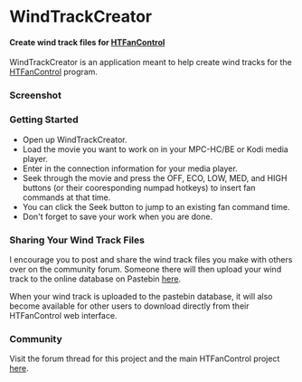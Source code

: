 # WindTrackCreator
#### Create wind track files for [HTFanControl](https://github.com/nicko88/HTFanControl)

WindTrackCreator is an application meant to help create wind tracks for the [HTFanControl](https://github.com/nicko88/HTFanControl) program.

### Screenshot



### Getting Started

* Open up WindTrackCreator.
* Load the movie you want to work on in your MPC-HC/BE or Kodi media player.
* Enter in the connection information for your media player.
* Seek through the movie and press the OFF, ECO, LOW, MED, and HIGH buttons (or their cooresponding numpad hotkeys) to insert fan commands at that time.
* You can click the Seek button to jump to an existing fan command time.
* Don't forget to save your work when you are done.

### Sharing Your Wind Track Files

I encourage you to post and share the wind track files you make with others over on the community forum.  Someone there will then upload your wind track to the online database on Pastebin [here](https://pastebin.com/u/SOWK).

When your wind track is uploaded to the pastebin database, it will also become available for other users to download directly from their HTFanControl web interface.

### Community

Visit the forum thread for this project and the main HTFanControl project [here](https://www.avsforum.com/forum/28-tweaks-do-yourself/3152346-4d-theater-wind-effect-diy-home-theater-project.html).